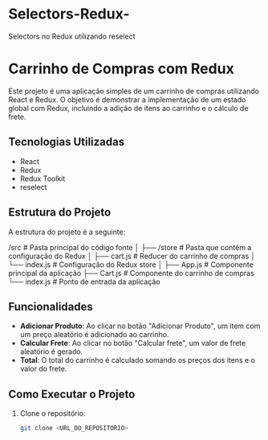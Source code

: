 # Selectors-Redux-
Selectors no Redux utilizando reselect 

# Carrinho de Compras com Redux

Este projeto é uma aplicação simples de um carrinho de compras utilizando React e Redux. O objetivo é demonstrar a implementação de um estado global com Redux, incluindo a adição de itens ao carrinho e o cálculo de frete.

## Tecnologias Utilizadas

- React
- Redux
- Redux Toolkit
- reselect

## Estrutura do Projeto

A estrutura do projeto é a seguinte:

/src                     # Pasta principal do código fonte
│
├── /store              # Pasta que contém a configuração do Redux
│   ├── cart.js         # Reducer do carrinho de compras
│   └── index.js        # Configuração do Redux store
│
├── App.js              # Componente principal da aplicação
├── Cart.js             # Componente do carrinho de compras
└── index.js            # Ponto de entrada da aplicação



## Funcionalidades

- **Adicionar Produto**: Ao clicar no botão "Adicionar Produto", um item com um preço aleatório é adicionado ao carrinho.
- **Calcular Frete**: Ao clicar no botão "Calcular frete", um valor de frete aleatório é gerado.
- **Total**: O total do carrinho é calculado somando os preços dos itens e o valor do frete.

## Como Executar o Projeto

1. Clone o repositório:

   ```bash
   git clone <URL_DO_REPOSITORIO>


